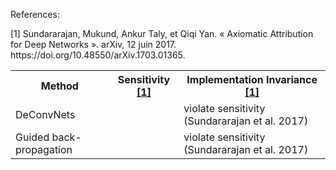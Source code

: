 <table>
  <tr>
    <th>Method</th>
    <th>Sensitivity <a href="#1">[1]</a></th>
    <th>Implementation Invariance <a href="#1">[1]</a></th>
  </tr>
  
  
  <tr>
    <td>DeConvNets</td>
    <td></td>
    <td>violate sensitivity (Sundararajan et al. 2017)</td>
  </tr>
  
  <tr>
    <td>Guided back-propagation</td>
    <td></td>
    <td>violate sensitivity (Sundararajan et al. 2017)</td>
  </tr>
  
  
  
  References:
<div class="csl-entry"> <a id="1"> [1] </a> Sundararajan, Mukund, Ankur Taly, et Qiqi Yan. « Axiomatic Attribution for Deep Networks ». arXiv, 12 juin 2017. https://doi.org/10.48550/arXiv.1703.01365.

